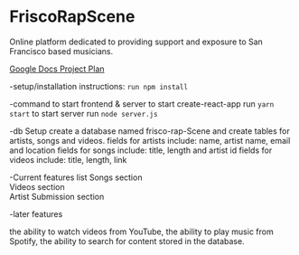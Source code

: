 # FriscoRapScene
Online platform dedicated to providing support and exposure to San Francisco based musicians.

[Google Docs Project Plan](https://docs.google.com/document/d/1VeNOotN3L_lYcabDLT5oVjgLYO6SmqnziV2deHRebAQ)

-setup/installation instructions:
``run npm install``


-command to start frontend & server
to start create-react-app run ``yarn start``
to start server run ``node server.js``

-db Setup
create a database named frisco-rap-Scene
and create tables for artists, songs and videos.
fields for artists include: name, artist name, email and location
fields for songs include: title, length and artist id
fields for videos include: title, length, link


-Current features list
Songs section <br/>
Videos section <br/>
Artist Submission section

-later features

the ability to watch videos from YouTube, the ability to  play music from Spotify, the ability to search for content stored in the database.
